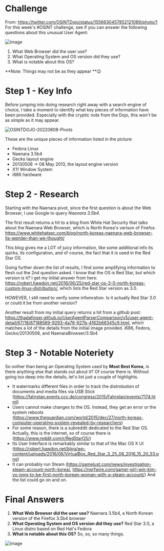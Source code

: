 # Challenge
From: https://twitter.com/OSINTDojo/status/1556630457852121089/photo/1
For this week's #OSINT challenge, see if you can answer the following questions about this unusual User Agent:

![image](https://user-images.githubusercontent.com/101227395/183458501-da030824-e36e-46f1-ac15-b2dc47d8b2e7.png)

1. What Web Browser did the user use?
2. What Operating System and OS version did they use?
3. What is notable about this OS?

**Note: Things may not be as they appear **😉

# Step 1 - Key Info
Before jumping into doing research right away with a search engine of choice, I take a moment to identify what key pieces of information have been provided.  Especially with the cryptic note from the Dojo, this won't be as simple as it may appear.

![OSINTDOJO-20220808-Pivots](https://user-images.githubusercontent.com/101227395/183461320-30abc066-8724-44c8-8784-1a7abf196b04.jpeg)

These are the unique pieces of information listed in the picture:
- Fedora Linux
- Naenara 3.5b4
- Gecko layout engine
- 20130508 -> 08 May 2013, the layout engine version
- X11 Window System
- i686 hardware

# Step 2 - Research
Starting with the Naenara pivot, since the first question is about the Web Browser, I use Google to query _Naenara 3.5b4_.

The first result returns a hit to a blog from White Hat Security that talks about the Naenara Web Browser, which is North Korea's verison of Firefox.  https://www.whitehatsec.com/blog/north-koreas-naenara-web-browser-its-weirder-than-we-thought/

This blog gives me a LOT of juicy information, like some additional info its quirks, its configuration, and of course, the fact that it is used in the Red Star OS.

Going further down the list of results, I find some amplifying information to flesh out the 2nd question asked.  I know that the OS is Red Star, but which version is it?  I get my initial answer from here: https://robert.hawdon.net/2016/06/25/red-star-os-3-0-north-koreas-custom-linux-distribution/, which lists the Red Star version as 3.0.

HOWEVER, I still need to verify some infomration.  Is it actually Red Star 3.0 or could it be from another version?  

Another result from my initial query returns a hit from a github post: https://thadafinser.github.io/UserAgentParserComparison/v5/user-agent-detail/67/18/67188569-9293-4a76-927b-4162b66345c9.html, which matches a lot of the details from the initial image provided.  i686, Fedora, Gecko/20130508, and NaenaraBrowser/3.5b4

# Step 3 - Notable Noteriety
So oother than being an Operating System used by **Most Best Korea**, is there anything else that stands out about it?  Of course there is.  Without going too deep into the details, let's list just a couple of highlights.
- It watermarks different files in order to track the distrobution of documents and media files via USB Stick (https://fahrplan.events.ccc.de/congress/2015/Fahrplan/events/7174.html)
- Users cannot make changes to the OS.  Instead, they get an error or the system reboots (https://www.theguardian.com/world/2015/dec/27/north-koreas-computer-operating-system-revealed-by-researchers)
- For some reason, there is a subreddit dedicated to the Red Star OS.  Actually, this is the internet, so of course there is (https://www.reddit.com/r/RedStarOS/)
- Its User Interface is remarkably similar to that of the Mac OS X UI (https://robert.hawdon.net/blog/wp-content/uploads/2016/06/VirtualBox_Red_Star_3_25_06_2016_15_20_53.png)
- It can probably run Steam (https://gamelust.com/news/investigation-steam-account-north-korea/, https://nerfwire.com/gamer-girl-win-kim-yo-jong-to-be-first-north-korean-woman-with-a-steam-account/)
And the list could go on and on.

# Final Answers
1. **What Web Browser did the user use?**  Naenara 3.5b4, a North Korean version of the Firefox 3.5b4 browser
2. **What Operating System and OS version did they use?**  Red Star 3.0, a Linux distro based on Red Hat's Fedora
3. **What is notable about this OS?**  So, so, so many things.

![image](https://user-images.githubusercontent.com/101227395/183468402-4540fc85-6d9b-41b8-bdba-5e87a7cf7ab6.png)
